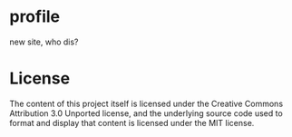 # profile
new site, who dis?

# License
The content of this project itself is licensed under the Creative Commons Attribution 3.0 Unported license, and the underlying source code used to format and display that content is licensed under the MIT license.
